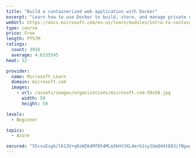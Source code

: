 ```yaml
---
title: "Build a containerized web application with Docker"
excerpt: "Learn how to use Docker to build, store, and manage private container images with the Azure Container Registry."
webUrl: https://docs.microsoft.com/en-us/learn/modules/intro-to-containers/
type: course
price: Free
length: PT57M
ratings:
  count: 3916
  average: 4.6335545
heat: 52

provider:
  name: Microsoft Learn
  domain: microsoft.com
  images:
    - url: /assets/images/organizations/microsoft.com-50x50.jpg
      width: 50
      height: 50

levels:
  - Beginner

topics:
  - Azure

secured: "55cxuEsgk/l613V+qOzWZ64Mf854MLm3kHtVXL4erk1sy1GmQ44tE03ifBgugwKybgbFfg+7YO87SWE6B/IuDZUhXzUgfcr2GXJDnEOUZkitQwaosbt1CGmH/GTMqV4RzxiNKvzGKL21nWLNcQSC3oIZguOr92sRSkChpT3GBLPxGr1J8X3q+DrMKHLQfm2pfZno45KwQZ3dX5EsbdjX2TJ1o9XQiYdAWhAZ8oQz3VoUqEHMibNAUiEmYnSREumfzxm5XhvTXbnULhgQVpibExbtMQintYC4/Mu8LSxYBMtCiDoxyc6Vn4O7Yk03lkzoFYca62HoCC18F4Uw2XPwtONWYJyRvw6mL+mr8AKjuzJFoUnxWUyT8e+0C+MmuIE/zDMN5wV3EnxE6d+h44q3DXaISxAFxEngmm8iiN5j1gk=;B0PTQdwppCro9Dl4rmQDsw=="
---
```


